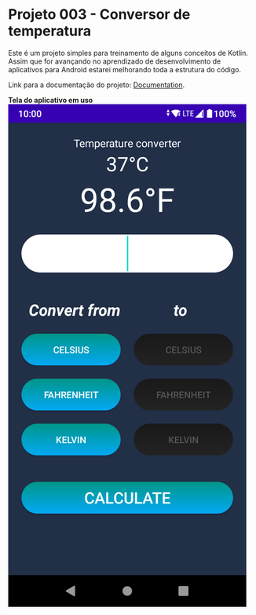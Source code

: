 # Projeto  003 - Conversor de temperatura

Este é um projeto simples para treinamento de alguns conceitos de Kotlin.
Assim que for avançando no aprendizado de desenvolvimento de aplicativos para Android estarei melhorando toda a estrutura do código.

Link para a documentação do projeto: [Documentation](https://joseliojunior.github.io/project003_documentation/index.html).

**Tela do aplicativo em uso**
![appScreenshot](appScreenshot.png)

